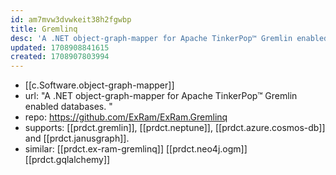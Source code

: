 ```yaml
---
id: am7mvw3dvwkeit38h2fgwbp
title: Gremlinq
desc: 'A .NET object-graph-mapper for Apache TinkerPop™ Gremlin enabled databases.'
updated: 1708908841615
created: 1708907803994
---
```


- [[c.Software.object-graph-mapper]]
- url: "A .NET object-graph-mapper for Apache TinkerPop™ Gremlin enabled databases. "
- repo: https://github.com/ExRam/ExRam.Gremlinq
- supports: [[prdct.gremlin]], [[prdct.neptune]], [[prdct.azure.cosmos-db]] and [[prdct.janusgraph]].
- similar: [[prdct.ex-ram-gremlinq]] [[prdct.neo4j.ogm]] [[prdct.gqlalchemy]]